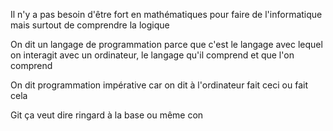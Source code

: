 Il n'y a pas besoin d'être fort en mathématiques pour faire de l'informatique mais surtout de comprendre la logique

On dit un langage de programmation parce que c'est le langage avec lequel on interagit avec un ordinateur, le langage qu'il comprend et que l'on comprend

On dit programmation impérative car on dit à l'ordinateur fait ceci ou fait cela

Git ça veut dire ringard à la base ou même con
